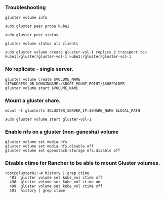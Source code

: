 ### Troubleshooting
```
gluster volume info
```

```
sudo gluster peer probe kube2
```

```
sudo gluster peer status
```

```
gluster volume status all clients
```

```
sudo gluster volume create gluster-vol-1 replica 2 transport tcp kube1:/gluster/gluster-vol-1 kube2:/gluster/gluster-vol-1
```

### No replicate - single server.
```
gluster volume create $VOLUME_NAME $IPADDRESS_OR_DOMAINNAME:/$ROOT_MOUNT_POINT/$SUBFOLDER
gluster volume start $VOLUME_NAME
```

### Mount a gluster share.
```
mount -t glusterfs $GLUSTER_SERVER_IP:$SHARE_NAME $LOCAL_PATH
```

```
sudo gluster volume start gluster-vol-1
```

### Enable nfs on a gluster (non-ganesha) volume
```
gluster volume set media nfs
gluster volume set media nfs.disable off
gluster volume set openstack-storage nfs.disable off
```

### Disable ctime for Rancher to be able to mount Gluster volumes.
```
root@gluster01:~# history | grep ctime
  481  gluster volume set kube_vol ctime off
  498  gluster volume set kube_vol ctime on
  499  gluster volume set kube_vol ctime off
  501  history | grep ctime
```